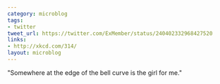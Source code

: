```yaml
---
category: microblog
tags:
- twitter
tweet_url: https://twitter.com/ExMember/status/240402332968427520
links:
- http://xkcd.com/314/
layout: microblog
---
```

"Somewhere at the edge of the bell curve is the girl for me."
